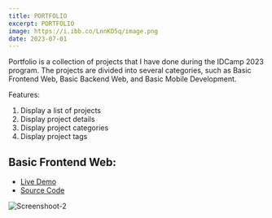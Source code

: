 ```yaml
---
title: PORTFOLIO
excerpt: PORTFOLIO
image: https://i.ibb.co/LnnKD5q/image.png
date: 2023-07-01
---
```


Portfolio is a collection of projects that I have done during the IDCamp 2023 program. The projects are divided into several categories, such as Basic Frontend Web, Basic Backend Web, and Basic Mobile Development.

Features:

1. Display a list of projects
1. Display project details
1. Display project categories
1. Display project tags

## Basic Frontend Web:

- [Live Demo]()
- [Source Code]()

![Screenshoot-2](https://i.ibb.co/LnnKD5q/image.png)
